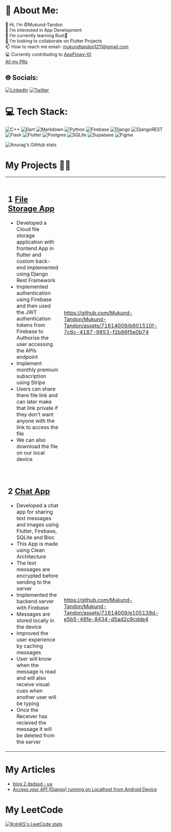 # 💫 About Me:
👋 Hi, I’m @Mukund-Tandon<br>👀 I’m interested in App Development<br>🌱 I’m currently learning Rust🦀<br> 💞️ I’m looking to collaborate on Flutter Projects<br> 📫 How to reach me email- mukundtandon1211@gmail.com
<br>💻 Currently contributing to [AppFlowy-IO](https://github.com/AppFlowy-IO)
<br> [All my PRs](https://github.com/search?q=is%3Apr+author%3AMukund-Tandon)

## 🌐 Socials:
[![LinkedIn](https://img.shields.io/badge/LinkedIn-%230077B5.svg?logo=linkedin&logoColor=white)](https://linkedin.com/in/linkedin.com/in/mukund-tandon-5999251b1) [![Twitter](https://img.shields.io/badge/Twitter-%231DA1F2.svg?logo=Twitter&logoColor=white)](https://twitter.com/mukund_tandon12) 

# 💻 Tech Stack:
![C++](https://img.shields.io/badge/c++-%2300599C.svg?style=for-the-badge&logo=c%2B%2B&logoColor=white) ![Dart](https://img.shields.io/badge/dart-%230175C2.svg?style=for-the-badge&logo=dart&logoColor=white) ![Markdown](https://img.shields.io/badge/markdown-%23000000.svg?style=for-the-badge&logo=markdown&logoColor=white) ![Python](https://img.shields.io/badge/python-3670A0?style=for-the-badge&logo=python&logoColor=ffdd54) ![Firebase](https://img.shields.io/badge/firebase-%23039BE5.svg?style=for-the-badge&logo=firebase) ![Django](https://img.shields.io/badge/django-%23092E20.svg?style=for-the-badge&logo=django&logoColor=white) ![DjangoREST](https://img.shields.io/badge/DJANGO-REST-ff1709?style=for-the-badge&logo=django&logoColor=white&color=ff1709&labelColor=gray) ![Flask](https://img.shields.io/badge/flask-%23000.svg?style=for-the-badge&logo=flask&logoColor=white) ![Flutter](https://img.shields.io/badge/Flutter-%2302569B.svg?style=for-the-badge&logo=Flutter&logoColor=white) ![Postgres](https://img.shields.io/badge/postgres-%23316192.svg?style=for-the-badge&logo=postgresql&logoColor=white) ![SQLite](https://img.shields.io/badge/sqlite-%2307405e.svg?style=for-the-badge&logo=sqlite&logoColor=white) 	![Supabase](https://img.shields.io/badge/Supabase-3ECF8E?style=for-the-badge&logo=supabase&logoColor=white) 	![Figma](https://img.shields.io/badge/figma-%23F24E1E.svg?style=for-the-badge&logo=figma&logoColor=white)

![Anurag's GitHub stats](https://github-readme-stats.vercel.app/api?username=Mukund-Tandon&show_icons=true&theme=radical)
# My Projects 👨‍💻
<table>
  <tr>
    <td valign="top"><b></b><br/>
<h2>1 <a href="https://github.com/Mukund-Tandon/file_storage">File Storage App</a></h2>
      
- Developed a Cloud file storage application with frontend App in flutter and custom back-end implemented using Django Rest Framework
- Implemented authentication using Firebase and then used the JWT authentication tokens from Firebase to Authorise the user accessing the APIs endpoint
- Implement monthly premium subscription using Stripe
- Users can share there file link and can later make that link private if they don’t want anyone with the link to access the file
- We can also download the file on our local device
    </td>
    <td>   


https://github.com/Mukund-Tandon/Mukund-Tandon/assets/71614009/b601510f-7c6c-4187-9853-f2b86f5e0b74


  </tr>
  <tr>
    <td valign="top"><b></b><br/>
<h2>2 <a href="https://github.com/Mukund-Tandon/Chat-App">Chat App</a></h2>
      
- Developed a chat app for sharing text messages and images using Flutter, Firebase, SQLite and Bloc
- This App is made using Clean Architecture
- The text messages are encrypted before sending to the server
- Implemented the backend server with Firebase
- Messages are stored locally in the device
- Improved the user experience by caching messages
- User will know when the message is read and will also receive visual cues when another user will be typing
- Once the Receiver has recieved the message it will be deleted from the server
    </td>
    <td>   
https://github.com/Mukund-Tandon/Mukund-Tandon/assets/71614009/e105139d-e5b5-48fe-8434-d5ad2c9cdde4
  </tr>
</table>


# My Articles
<!-- HASHNODE-BLOG:START -->
- [blog 2 dsdssd - uu](https://mukund-tandon-dev.hashnode.dev/blog-2-dsdssd-uu)
- [Access your API &lpar;Django&rpar; running on Localhost from Android Device](https://mukund-tandon-dev.hashnode.dev/access-your-api-django-running-on-localhost-from-android-device)
<!-- HASHNODE-BLOG:END -->


# My LeetCode
[![KnlnKS's LeetCode stats](https://leetcode-stats-six.vercel.app/api?username=FIREPOWERx2)](https://leetcode.com/FIREPOWERx2/)

